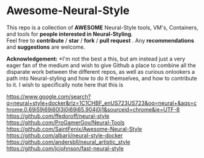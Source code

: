 # Awesome-Neural-Style

This repo is a collection of **AWESOME** Neural-Style tools, VM's, Containers, and tools for **people interested in Neural-Styling**.
<br>
Feel free to **contribute** / **star** / **fork** / **pull request** . Any **recommendations** and **suggestions** are welcome.

**Acknowledgement:** *I'm not the best a this, but am instead just a very eager fan of the medium and wish to give Github a place to combine all the disparate work between the different repos, as well as curious onlookers a path into Neural-styling and how to do it themselves, and how to contribute to it. I wish to specifically note here that this is

https://www.google.com/search?q=neural+style+docker&rlz=1C1CHBF_enUS723US723&oq=neural+&aqs=chrome.0.69i59j69i60l3j0j69i65.904j0j1&sourceid=chrome&ie=UTF-8
https://github.com/ffedoroff/neural-style
https://github.com/ProGamerGov/Neural-Tools
https://github.com/SaintFenix/Awesome-Neural-Style
https://github.com/albarji/neural-style-docker
https://github.com/andersbll/neural_artistic_style
https://github.com/jcjohnson/fast-neural-style
